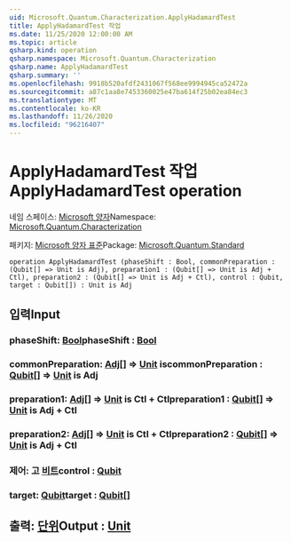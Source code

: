 ```yaml
---
uid: Microsoft.Quantum.Characterization.ApplyHadamardTest
title: ApplyHadamardTest 작업
ms.date: 11/25/2020 12:00:00 AM
ms.topic: article
qsharp.kind: operation
qsharp.namespace: Microsoft.Quantum.Characterization
qsharp.name: ApplyHadamardTest
qsharp.summary: ''
ms.openlocfilehash: 9918b520afdf2431067f568ee9994945ca52472a
ms.sourcegitcommit: a87c1aa8e7453360025e47ba614f25b02ea84ec3
ms.translationtype: MT
ms.contentlocale: ko-KR
ms.lasthandoff: 11/26/2020
ms.locfileid: "96216407"
---
```

# <a name="applyhadamardtest-operation"></a><span data-ttu-id="e441a-102">ApplyHadamardTest 작업</span><span class="sxs-lookup"><span data-stu-id="e441a-102">ApplyHadamardTest operation</span></span>

<span data-ttu-id="e441a-103">네임 스페이스: [Microsoft 양자](xref:Microsoft.Quantum.Characterization)</span><span class="sxs-lookup"><span data-stu-id="e441a-103">Namespace: [Microsoft.Quantum.Characterization](xref:Microsoft.Quantum.Characterization)</span></span>

<span data-ttu-id="e441a-104">패키지: [Microsoft 양자 표준](https://nuget.org/packages/Microsoft.Quantum.Standard)</span><span class="sxs-lookup"><span data-stu-id="e441a-104">Package: [Microsoft.Quantum.Standard](https://nuget.org/packages/Microsoft.Quantum.Standard)</span></span>




```qsharp
operation ApplyHadamardTest (phaseShift : Bool, commonPreparation : (Qubit[] => Unit is Adj), preparation1 : (Qubit[] => Unit is Adj + Ctl), preparation2 : (Qubit[] => Unit is Adj + Ctl), control : Qubit, target : Qubit[]) : Unit is Adj
```


## <a name="input"></a><span data-ttu-id="e441a-105">입력</span><span class="sxs-lookup"><span data-stu-id="e441a-105">Input</span></span>

### <a name="phaseshift--bool"></a><span data-ttu-id="e441a-106">phaseShift: [Bool](xref:microsoft.quantum.lang-ref.bool)</span><span class="sxs-lookup"><span data-stu-id="e441a-106">phaseShift : [Bool](xref:microsoft.quantum.lang-ref.bool)</span></span>




### <a name="commonpreparation--qubit--unit--is-adj"></a><span data-ttu-id="e441a-107">commonPreparation: [Adj](xref:microsoft.quantum.lang-ref.qubit)[] => [Unit](xref:microsoft.quantum.lang-ref.unit)  is</span><span class="sxs-lookup"><span data-stu-id="e441a-107">commonPreparation : [Qubit](xref:microsoft.quantum.lang-ref.qubit)[] => [Unit](xref:microsoft.quantum.lang-ref.unit)  is Adj</span></span>




### <a name="preparation1--qubit--unit--is-adj--ctl"></a><span data-ttu-id="e441a-108">preparation1: [Adj](xref:microsoft.quantum.lang-ref.qubit)[] => [Unit](xref:microsoft.quantum.lang-ref.unit)  is Ctl + Ctl</span><span class="sxs-lookup"><span data-stu-id="e441a-108">preparation1 : [Qubit](xref:microsoft.quantum.lang-ref.qubit)[] => [Unit](xref:microsoft.quantum.lang-ref.unit)  is Adj + Ctl</span></span>




### <a name="preparation2--qubit--unit--is-adj--ctl"></a><span data-ttu-id="e441a-109">preparation2: [Adj](xref:microsoft.quantum.lang-ref.qubit)[] => [Unit](xref:microsoft.quantum.lang-ref.unit)  is Ctl + Ctl</span><span class="sxs-lookup"><span data-stu-id="e441a-109">preparation2 : [Qubit](xref:microsoft.quantum.lang-ref.qubit)[] => [Unit](xref:microsoft.quantum.lang-ref.unit)  is Adj + Ctl</span></span>




### <a name="control--qubit"></a><span data-ttu-id="e441a-110">제어: 고 [비트](xref:microsoft.quantum.lang-ref.qubit)</span><span class="sxs-lookup"><span data-stu-id="e441a-110">control : [Qubit](xref:microsoft.quantum.lang-ref.qubit)</span></span>




### <a name="target--qubit"></a><span data-ttu-id="e441a-111">target: [Qubit](xref:microsoft.quantum.lang-ref.qubit)</span><span class="sxs-lookup"><span data-stu-id="e441a-111">target : [Qubit](xref:microsoft.quantum.lang-ref.qubit)[]</span></span>





## <a name="output--unit"></a><span data-ttu-id="e441a-112">출력: [단위](xref:microsoft.quantum.lang-ref.unit)</span><span class="sxs-lookup"><span data-stu-id="e441a-112">Output : [Unit](xref:microsoft.quantum.lang-ref.unit)</span></span>

